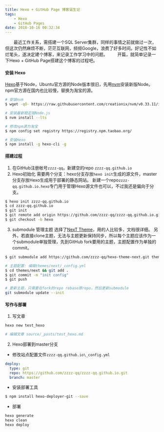 ```yaml
---
title: Hexo + GitHub Page 博客诞生记
tags:
    - Hexo
    - GitHub Pages
date: 2018-10-16 00:32:34
---
```

&emsp;&emsp;最近工作关系，需搭建一个SQL Server集群，同样的事情之前就做过一次，但这次仍然麻烦不断，茫茫互联网，频频Google，浪费了好多时间。好记性不如烂笔头，遂决定建个博客，来记录工作学习中的问题。
&emsp;&emsp;开篇，就简单记录一下Hexo + GitHub Page搭建这个博客的过程吧。<!-- more -->
#### 安装 Hexo
[Hexo](https://hexo.io)基于Node，Ubuntu官方源的Node版本很旧，先用[nvm](https://github.com/creationix/nvm)安装新版Node。
npm官方源在国内也比较慢，替换为淘宝的源。
``` bash
# 安装nvm
$ wget -qO- https://raw.githubusercontent.com/creationix/nvm/v0.33.11/install.sh | bash

# 安装最新稳定版Node.js
$ nvm install --lts

# 修改npm源为淘宝
$ npm config set registry https://registry.npm.taobao.org/

# 安装Hexo
$ npm install -g hexo-cli -g
```

#### 搭建过程

1. 在GitHub注册帐号`zzzz-qq`，新建空的repo `zzzz-qq.github.io`
2. Hexo初始化
需要两个分支：hexo分支存放`hexo init`生成的源文件，master分支存放Hexo生成用于部署的静态网站。
新建一个repo`zzzz-qq.github.io.hexo`专门用于管理Hexo源文件也可以，不过我还是偏向于分支。
```bash
$ hexo init zzzz-qq.github.io
$ cd zzzz-qq.github.io
$ git init
$ git remote add origin https://github.com/zzzz-qq/zzzz-qq.github.io.git
$ git checkout -b hexo
```
3. submodule 管理主题
选择了[NexT Theme](https://theme-next.iissnan.com/)，用的人比较多，文档很详细。
另外，若直接clone主题，无法与主题更新保持同步，所以每个主题应该作为一个submodule单独管理，先到GitHub fork要用的主题，主题配置作为单独的commit。
```bash
$ git submodule add https://github.com/zzzz-qq/hexo-theme-next.git themes\next

# 主题配置: 编辑themes/next/_config.yml
$ cd themes/next && git add .
$ git commit -m "init config"
$ git push

# 更新主题，只需要在fork的repo rebase原repo，然后更新submodule
git submodule update --init
```

#### 写作与部署
1. 写文章
```bash
hexo new test_hexo

# 编辑文章 source/_posts/test_hexo.md
```

2. Hexo部署到master分支
* 修改站点配置文件`zzzz-qq.github.io\_config.yml`
```yml
deploy:
  type: git
  repo: https://github.com/zzzz-qq/zzzz-qq.github.io.git
  branch: master
```
* 安装部署工具
```bash
$ npm install hexo-deployer-git --save
```
* 部署
```bash
hexo generate
hexo clean
hexo deploy
```
